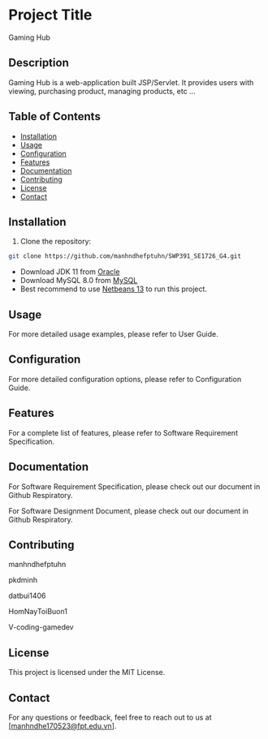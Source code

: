 # Project Title
Gaming Hub
## Description
Gaming Hub is a web-application built JSP/Servlet. It provides users with viewing, purchasing product, managing products, etc ...

## Table of Contents

- [Installation](#installation)
- [Usage](#usage)
- [Configuration](#configuration)
- [Features](#features)
- [Documentation](#documentation)
- [Contributing](#contributing)
- [License](#license)
- [Contact](#contact)

## Installation
1. Clone the repository:
```bash
git clone https://github.com/manhndhefptuhn/SWP391_SE1726_G4.git
```
* Download JDK 11 from [Oracle](https://www.oracle.com/java/technologies/javase/jdk11-archive-downloads.html)
* Download MySQL 8.0 from [MySQL](https://dev.mysql.com/downloads/windows/installer/8.0.html)
* Best recommend to use [Netbeans 13](https://netbeans.apache.org/download/nb13/nb13.html) to run this project.

## Usage
For more detailed usage examples, please refer to User Guide.

## Configuration
For more detailed configuration options, please refer to Configuration Guide.

## Features
For a complete list of features, please refer to Software Requirement Specification.

## Documentation
For Software Requirement Specification, please check out our document in Github Respiratory.

For Software Designment Document, please check out our document in Github Respiratory.

## Contributing
manhndhefptuhn

pkdminh

datbui1406

HomNayToiBuon1

V-coding-gamedev

## License
This project is licensed under the MIT License.

## Contact
For any questions or feedback, feel free to reach out to us at [manhndhe170523@fpt.edu.vn].


